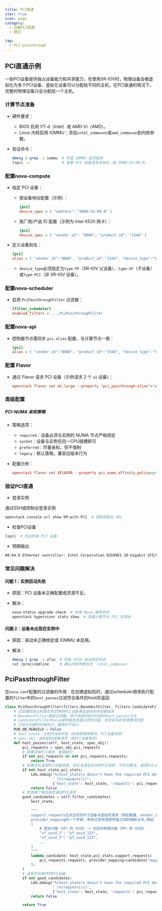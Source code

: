 ```yaml
---
title: PCI直通
star: true
icon: page
category:
  - 设备PCI直通
  - 随记

tag: 
  - PCI passthrough
---
```




## PCI直通示例
一些PCI设备提供独占设备能力和共享能力，在使用SR-IOV时，物理设备会被虚拟化为多个PCI设备，虚拟化设备可以分配给不同的主机，在PCI直通的情况下，完整的物理设备只会分配给一个主机。

### 计算节点准备

- 硬件要求：
  - BIOS 启用 VT-d（Intel）或 AMD-Vi（AMD）。
  - Linux 内核启用 IOMMU：添加`intel_iommu=on`或`amd_iommu=on`到内核参数。

- 验证命令：

  ```bash
  dmesg | grep -i iommu  # 检查 IOMMU 是否启用
  lspci -v               # 查看 PCI 设备信息及地址（如 0000:41:00.0）
  ```

### 配置nova-compute

- 指定 PCI 设备：

  - 按设备地址配置（示例）：

    ```ini
    [pci]
    device_spec = { "address": "0000:41:00.0" }
    ```

  - 按厂商/产品 ID 配置（示例为 Intel X520 网卡）：

    ```ini
    [pci]
    device_spec = { "vendor_id": "8086", "product_id": "154d" }
    ```

- 定义设备别名：

  ```ini
  [pci]
  alias = { "vendor_id":"8086", "product_id":"154d", "device_type":"type-PF", "name":"a1" }
  ```

  - `device_type`必须指定为`type-PF`（SR-IOV 父设备）、`type-VF`（子设备）或`type-PCI`（非 SR-IOV 设备）。

### 配置nova-scheduler

- 启用 `PciPassthroughFilter` 过滤器：

  ```ini
  [filter_scheduler]
  enabled_filters = ...,PciPassthroughFilter
  ```

### 配置nova-api

- 控制器节点需同步 `pci.alias` 配置，与计算节点一致：

  ```ini
  [pci]
  alias = { "vendor_id":"8086", "product_id":"154d", "device_type":"type-PF", "name":"a1" }
  ```

### 配置 Flavor

- 通过 Flavor 请求 PCI 设备（示例请求 2 个 `a1` 设备）：

  ```ini
  openstack flavor set m1.large --property "pci_passthrough:alias"="a1:2"
  ```


### 高级配置

##### PCI-NUMA 亲和策略

- 策略选项：
  - `required`：设备必须与实例的 NUMA 节点严格绑定
  - `socket`：设备与实例在同一CPU插槽即可
  - `preferred`：尽量亲和，但不强制
  - `legacy`：默认策略，兼容旧版本行为

- 配置示例：

  ```ini
  openstack flavor set $FLAVOR --property pci_numa_affinity_policy=preferred
  ```

### 验证PCI直通

- 登录实例

通过SSH或控制台登录实例

```bash
openstack console url show VM-with-PCI  # 获取控制台 URL
```

- 检查PCI设备

```bash
lspci  # 列出所有 PCI 设备
```

- 预期输出

```bash
00:04.0 Ethernet controller: Intel Corporation 82599ES 10-Gigabit SFI/SFP+ Network Connection (rev 01)
```

### 常见问题解决

#### 问题 1：实例启动失败

- 原因：PCI 设备未正确配置或资源不足。

- 解决：

  ```bash
  nova-status upgrade check  # 检查 Nova 服务状态
  openstack hypervisor stats show  # 查看计算节点 PCI 资源池
  ```

#### 问题 2：设备未出现在实例中

- 原因：驱动未正确绑定或 IOMMU 未启用。

- 解决：

  ```bash
  dmesg | grep -i vfio  # 检查 VFIO 驱动绑定状态
  cat /proc/cmdline     # 确认内核参数包含 `intel_iommu=on`
  ```

## PciPassthroughFilter

在`nova.conf`配置的过滤器的作用：在创建虚拟机时，通过scheduler顺序执行配置的`filter`中的`host_passes`过滤符合条件的host并返回

```python
class PciPassthroughFilter(filters.BaseHostFilter, filters.CandidateFilterMixin):
    # 过滤器检查主机是否有足够的PCI设备满足虚拟机的创建请求
	# BaseHostFilter基础过滤器，用于调度时执行内部的host_passes方法
    # CandidateFilterMixin提供候选资源过滤的功能，支持复杂的资源需求匹配
  	# 只会在创建的时候执行，重构时不执行
    RUN_ON_REBUILD = False
	# host_state：主机的当前状态（如资源使用情况、PCI设备信息）
    # spec_obj：虚拟机的规格请求（如PCI设备需求）
    def host_passes(self, host_state, spec_obj):
        pci_requests = spec_obj.pci_requests
        # 如果没有PCI请求，直接放行
        if not pci_requests or not pci_requests.requests:
            return True
		# 如果主机没有PCI设备信息，则无法满足任何的PCI请求，不符合要求，返回False
        if not host_state.pci_stats:
            LOG.debug("%(host_state)s doesn't have the required PCI devices"
                      " (%(requests)s)",
                      {'host_state': host_state, 'requests': pci_requests})
            return False
		# 检查每个候选是否满足PCI请求
        good_candidates = self.filter_candidates(
            host_state,
           
            """
            support_requests比对主机的PCI设备与虚拟机请求（例如数量、vendor_id、product_id）
            provider_mapping时一个字典，用来记录资源提供者之间的映射关系,例如
            {
                # 虚拟功能（VF）的 UUID -> 对应的物理功能（PF）的 UUID
                "vf_uuid_1": "pf_uuid_123",
                "vf_uuid_2": "pf_uuid_123",
                ...
            }
            """ 
            lambda candidate: host_state.pci_stats.support_requests(
                pci_requests.requests, provider_mapping=candidate["mappings"]
            ),
        )
		# 没有符合要求的PCI设备
        if not good_candidates:
            LOG.debug("%(host_state)s doesn't have the required PCI devices"
                      " (%(requests)s)",
                      {'host_state': host_state, 'requests': pci_requests})
            return False

        return True
```
